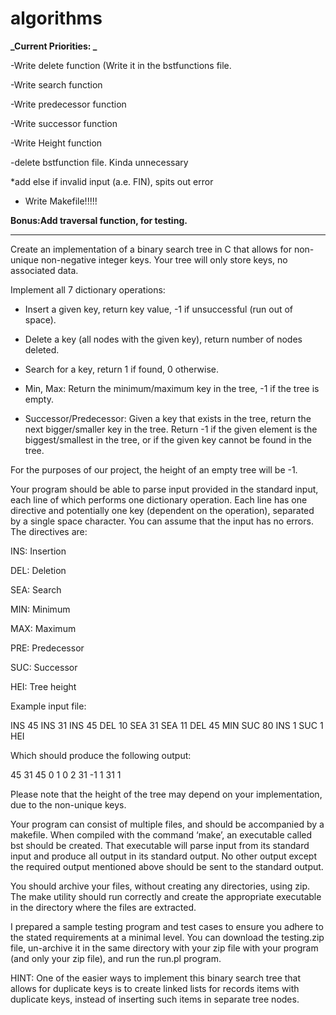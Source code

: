 # algorithms

**_Current Priorities: _**

-Write delete function (Write it in the bstfunctions file.

-Write search function

-Write predecessor function

-Write successor function

-Write Height function

-delete bstfunction file. Kinda unnecessary

*add else if invalid input (a.e. FIN), spits out error

* Write Makefile!!!!! 

**Bonus:Add traversal function, for testing.**

__________________________________________________________________________________
Create an implementation of a binary search tree in C that allows for non-unique non-negative integer keys. Your tree will only store keys, no associated data.

Implement all 7 dictionary operations:

- Insert a given key, return key value, -1 if unsuccessful (run out of space).

- Delete a key (all nodes with the given key), return number of nodes deleted.

- Search for a key, return 1 if found, 0 otherwise.

- Min, Max: Return the minimum/maximum key in the tree, -1 if the tree is empty.

- Successor/Predecessor: Given a key that exists in the tree, return the next bigger/smaller key in the tree. Return -1 if the given element is the biggest/smallest in the tree, or if the given key cannot be found in the tree.

For the purposes of our project, the height of an empty tree will be -1.

Your program should be able to parse input provided in the standard input, each line of which performs one dictionary operation. Each line has one directive and potentially one key (dependent on the operation), separated by a single space character. You can assume that the input has no errors. The directives are:

INS: Insertion

DEL: Deletion

SEA: Search

MIN: Minimum

MAX: Maximum

PRE: Predecessor

SUC: Successor

HEI: Tree height

Example input file:

INS 45
INS 31
INS 45
DEL 10
SEA 31
SEA 11
DEL 45
MIN
SUC 80
INS 1
SUC 1
HEI

Which should produce the following output:

45
31
45
0
1
0
2
31
-1
1
31
1

Please note that the height of the tree may depend on your implementation, due to the non-unique keys.

Your program can consist of multiple files, and should be accompanied by a makefile. When compiled with the command ‘make’, an executable called bst should be created. That executable will parse input from its standard input and produce all output in its standard output. No other output except the required output mentioned above should be sent to the standard output.

You should archive your files, without creating any directories, using zip. The make utility should run correctly and create the appropriate executable in the directory where the files are extracted.

I prepared a sample testing program and test cases to ensure you adhere to the stated requirements at a minimal level. You can download the testing.zip file, un-archive it in the same directory with your zip file with your program (and only your zip file), and run the run.pl program.

HINT: One of the easier ways to implement this binary search tree that allows for duplicate keys is to create linked lists for records items with duplicate keys, instead of inserting such items in separate tree nodes.
